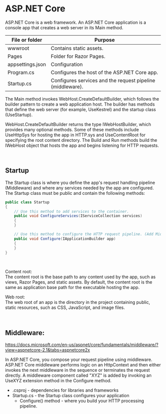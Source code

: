 # ASP.NET Core
ASP.NET Core is a web framework. An ASP.NET Core application is a console app that creates a web server in its Main method.

File or folder | Purpose
--- | ---
wwwroot | Contains static assets.
Pages | Folder for Razor Pages.
appsettings.json | Configuration
Program.cs | Configures the host of the ASP.NET Core app.
Startup.cs | Configures services and the request pipeline (middleware).


The Main method invokes WebHost.CreateDefaultBuilder, which follows the builder pattern to create a web application host. The builder has methods that define the web server (for example, UseKestrel) and the startup class (UseStartup).

WebHost.CreateDefaultBuilder returns the type IWebHostBuilder, which provides many optional methods. Some of these methods include UseHttpSys for hosting the app in HTTP.sys and UseContentRoot for specifying the root content directory. The Build and Run methods build the IWebHost object that hosts the app and begins listening for HTTP requests.

<br>

## Startup
The Startup class is where you define the app's request handling pipeline (Middleware) and where any services needed by the app are configured. The Startup class must be public and contain the following methods:
```c#
public class Startup
{
    // Use this method to add services to the container.
    public void ConfigureServices(IServiceCollection services)
    {
    }

    // Use this method to configure the HTTP request pipeline. (Add Middleware here)
    public void Configure(IApplicationBuilder app)
    {
    }
}
```

<br>

Content root:  
The content root is the base path to any content used by the app, such as views, Razor Pages, and static assets. By default, the content root is the same as application base path for the executable hosting the app.

Web root:  
The web root of an app is the directory in the project containing public, static resources, such as CSS, JavaScript, and image files.

<br>

## Middleware:
https://docs.microsoft.com/en-us/aspnet/core/fundamentals/middleware/?view=aspnetcore-2.1&tabs=aspnetcore2x

In ASP.NET Core, you compose your request pipeline using middleware. ASP.NET Core middleware performs logic on an HttpContext and then either invokes the next middleware in the sequence or terminates the request directly. A middleware component called "XYZ" is added by invoking an UseXYZ extension method in the Configure method.



- .csproj - dependencies for libraries and frameworks
- Startup.cs - the Startup class configures your application
    - Configure() method - where you build your HTTP processing pipeline.
